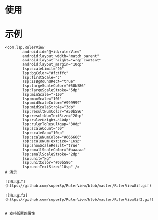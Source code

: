 # 使用
# 示例
````
<com.lsp.RulerView
        android:id="@+id/rulerView"
        android:layout_width="match_parent"
        android:layout_height="wrap_content"
        android:layout_margin="10dp"
        lsp:scaleLimit="10"
        lsp:bgColor="#fcfffc"
        lsp:firstScale="5"
        lsp:isBgRoundRect="true"
        lsp:largeScaleColor="#50b586"
        lsp:largeScaleStroke="5dp"
        lsp:minScale="-100"
        lsp:maxScale="100"
        lsp:midScaleColor="#999999"
        lsp:midScaleStroke="3dp"
        lsp:resultNumColor="#50b586"
        lsp:resultNumTextSize="20sp"
        lsp:rulerHeight="50dp"
        lsp:rulerToResultgap="30dp"
        lsp:scaleCount="10"
        lsp:scaleGap="10dp"
        lsp:scaleNumColor="#666666"
        lsp:scaleNumTextSize="16sp"
        lsp:showScaleResult="true"
        lsp:smallScaleColor="#aaaaaa"
        lsp:smallScaleStroke="2dp"
        lsp:unit="kg"
        lsp:unitColor="#50b586"
        lsp:unitTextSize="10sp" />
# 演示

![演示gif](https://github.com/superSp/RulerView/blob/master/RulerViewGif.gif)

![演示gif2](https://github.com/superSp/RulerView/blob/master/RulerViewGif2.gif)


# 支持设置的属性
````
<attr name="scaleCount" format="integer" />                  <!--相邻2个大刻度之间小刻度的数目-->
<attr name="scaleLimit" format="integer" />                  <!--相邻2个大刻度之间的差值默认为1-->
<attr name="rulerHeight" format="dimension" />               <!--尺子的高度-->
<attr name="rulerToResultgap" format="dimension" />          <!--尺子距离结果的高度-->
<attr name="scaleGap" format="dimension" />                  <!--刻度间距-->
<attr name="firstScale" format="float" />                    <!--默认选中的刻度-->
<attr name="maxScale" format="integer" />                    <!--最大刻度-->
<attr name="minScale" format="integer" />                    <!--最小刻度-->
<attr name="bgColor" format="color" />                       <!--背景色-->
<attr name="smallScaleColor" format="color" />               <!--小刻度的颜色-->
<attr name="midScaleColor" format="color" />                 <!--中刻度的颜色-->
<attr name="largeScaleColor" format="color" />               <!--大刻度的颜色-->
<attr name="scaleNumColor" format="color" />                 <!--刻度数的颜色-->
<attr name="resultNumColor" format="color" />                <!--结果字体的颜色-->
<attr name="unit" format="string" />                         <!--单位-->
<attr name="unitColor" format="color" />                     <!--单位颜色-->
<attr name="smallScaleStroke" format="dimension" />          <!--小刻度的宽度-->
<attr name="midScaleStroke" format="dimension" />            <!--中刻度的宽度-->
<attr name="largeScaleStroke" format="dimension" />          <!--大刻度的宽度-->
<attr name="resultNumTextSize" format="dimension" />         <!--结果字体大小-->
<attr name="scaleNumTextSize" format="dimension" />          <!--刻度字体大小-->
<attr name="unitTextSize" format="dimension" />              <!--单位字体大小-->
<attr name="showScaleResult" format="boolean" />             <!--是否显示结果值-->
<attr name="isBgRoundRect" format="boolean" />               <!--背景是否圆角-->
````
